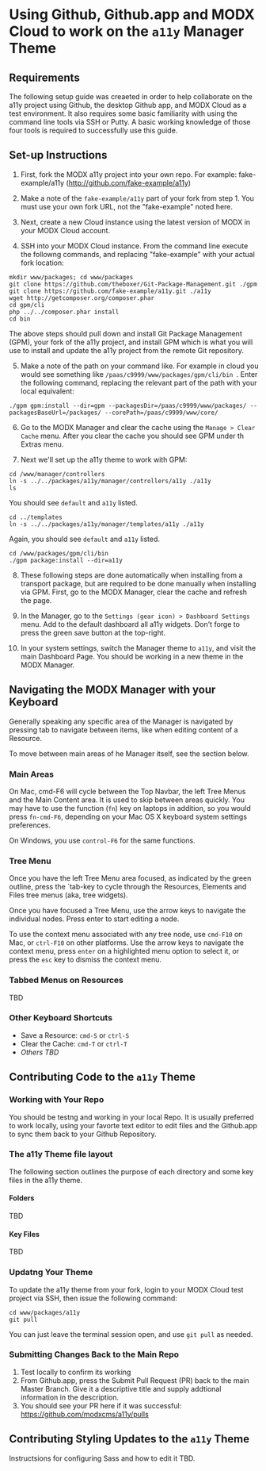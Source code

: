 # Using Github, Github.app and MODX Cloud to work on the `a11y` Manager Theme

## Requirements

The following setup guide was creaeted in order to help collaborate on the a11y project using Github, the desktop Github app, and MODX Cloud as a test environment. It also requires some basic familiarity with using the command line tools via SSH or Putty. A basic working knowledge of those four tools is required to successfully use this guide.

## Set-up Instructions

1. First, fork the MODX a11y project into your own repo. For example: fake-example/a11y (http://github.com/fake-example/a11y)

2. Make a note of the `fake-example/a11y` part of your fork from step 1. You must use your own fork URL, not the "fake-example" noted here.

3. Next, create a new Cloud instance using the latest version of MODX in your MODX Cloud account.

4. SSH into your MODX Cloud instance. From the command line execute the followng commands, and replacing "fake-example" with your actual fork location:

  ```
  mkdir www/packages; cd www/packages
  git clone https://github.com/theboxer/Git-Package-Management.git ./gpm
  git clone https://github.com/fake-example/a11y.git ./a11y
  wget http://getcomposer.org/composer.phar
  cd gpm/cli
  php ../../composer.phar install
  cd bin
  ```
  The above steps should pull down and install Git Package Management (GPM), your fork of the a11y project, and install GPM which is what you will use to install and update the a11y project from the remote Git repository.

5. Make a note of the path on your command like. For example in cloud you would see something like `/paas/c9999/www/packages/gpm/cli/bin `. Enter the following command, replacing the relevant part of the path with your local equivalent:

  ```
  ./gpm gpm:install --dir=gpm --packagesDir=/paas/c9999/www/packages/ --packagesBaseUrl=/packages/ --corePath=/paas/c9999/www/core/
  ```

6. Go to the MODX Manager and clear the cache using the `Manage > Clear Cache` menu. After you clear the cache you should see GPM under th Extras menu.

7. Next we'll set up the a11y theme to work with GPM:

  ```
  cd /www/manager/controllers
  ln -s ../../packages/a11y/manager/controllers/a11y ./a11y
  ls
  ```
  
  You should see `default` and `a11y` listed.
  
  ```
  cd ../templates
  ln -s ../../packages/a11y/manager/templates/a11y ./a11y
  ```
  
  Again, you should see `default` and `a11y` listed.
  
  ```
  cd /www/packages/gpm/cli/bin
  ./gpm package:install --dir=a11y
  ```

8. These following steps are done automatically when installing from a transport package, but are required to be done manually when installing via GPM. First, go to the MODX Manager, clear the cache and refresh the page. 

9. In the Manager, go to the `Settings (gear icon) > Dashboard Settings` menu. Add to the default dashboard all a11y widgets. Don't forge to press the green save button at the top-right.

10. In your system settings, switch the Manager theme to `a11y`, and visit the main Dashboard Page. You should be working in a new theme in the MODX Manager.

## Navigating the MODX Manager with your Keyboard

Generally speaking any specific area of the Manager is navigated by pressing tab to navigate between items, like when editing content of a Resource.

To move between main areas of he Manager itself, see the section below.

### Main Areas

On Mac, cmd-F6 will cycle between the Top Navbar, the left Tree Menus and the Main Content area. It is used to skip between areas quickly. You may have to use the function (`fn`) key on laptops in addition, so you would press `fn-cmd-F6`, depending on your Mac OS X keyboard system settings preferences.

On Windows, you use `control-F6` for the same functions.

### Tree Menu

Once you have the left Tree Menu area focused, as indicated by the green outline, press the `tab-key   to cycle through the Resources, Elements and Files tree menus (aka, tree widgets). 

Once you have focused a Tree Menu, use the arrow keys to navigate the individual nodes. Press enter to start editing a node.

To use the context menu associated with any tree node, use `cmd-F10` on Mac, or `ctrl-F10` on other platforms. Use the arrow keys to navigate the context menu, press `enter` on a highlighted menu option to select it, or press the `esc` key to dismiss the context menu.

### Tabbed Menus on Resources

TBD

### Other Keyboard Shortcuts

* Save a Resource: `cmd-S` or `ctrl-S`
* Clear the Cache: `cmd-T` or `ctrl-T`
* _Others TBD_

## Contributing Code to the `a11y` Theme 

### Working with Your Repo

You should be testng and working in your local Repo. It is usually preferred to work locally, using your favorte text editor to edit files and the Github.app to sync them back to your Github Repository.

### The a11y Theme file layout

The following section outlines the purpose of each directory and some key files in the a11y theme.

#### Folders 
TBD

#### Key Files 
TBD

### Updatng Your Theme

To update the a11y theme from your fork, login to your MODX Cloud test project via SSH, then issue the following command:

```
cd www/packages/a11y
git pull
```

You can just leave the terminal session open, and use `git pull` as needed.

### Submitting Changes Back to the Main Repo

1. Test locally to confirm its working
2. From Github.app, press the Submit Pull Request (PR) back to the main Master Branch. Give it a descriptive title and supply addtional information in the description. 
3. You should see your PR here if it was successful: https://github.com/modxcms/a11y/pulls


## Contributing Styling Updates to the `a11y` Theme 

Instructsions for configuring Sass and how to edit it TBD.
